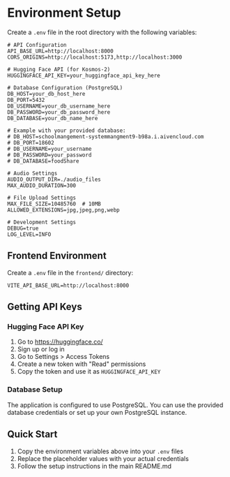 # Environment Setup

Create a `.env` file in the root directory with the following variables:

```env
# API Configuration
API_BASE_URL=http://localhost:8000
CORS_ORIGINS=http://localhost:5173,http://localhost:3000

# Hugging Face API (for Kosmos-2)
HUGGINGFACE_API_KEY=your_huggingface_api_key_here

# Database Configuration (PostgreSQL)
DB_HOST=your_db_host_here
DB_PORT=5432
DB_USERNAME=your_db_username_here
DB_PASSWORD=your_db_password_here
DB_DATABASE=your_db_name_here

# Example with your provided database:
# DB_HOST=schoolmangement-systemmangment9-b98a.i.aivencloud.com
# DB_PORT=18602
# DB_USERNAME=your_username
# DB_PASSWORD=your_password
# DB_DATABASE=foodShare

# Audio Settings
AUDIO_OUTPUT_DIR=./audio_files
MAX_AUDIO_DURATION=300

# File Upload Settings
MAX_FILE_SIZE=10485760  # 10MB
ALLOWED_EXTENSIONS=jpg,jpeg,png,webp

# Development Settings
DEBUG=true
LOG_LEVEL=INFO
```

## Frontend Environment

Create a `.env` file in the `frontend/` directory:

```env
VITE_API_BASE_URL=http://localhost:8000
```

## Getting API Keys

### Hugging Face API Key
1. Go to https://huggingface.co/
2. Sign up or log in
3. Go to Settings > Access Tokens
4. Create a new token with "Read" permissions
5. Copy the token and use it as `HUGGINGFACE_API_KEY`

### Database Setup
The application is configured to use PostgreSQL. You can use the provided database credentials or set up your own PostgreSQL instance.

## Quick Start

1. Copy the environment variables above into your `.env` files
2. Replace the placeholder values with your actual credentials
3. Follow the setup instructions in the main README.md 